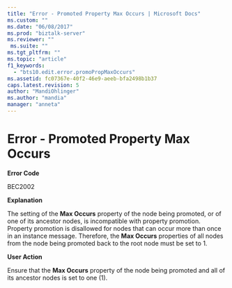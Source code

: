 ```yaml
---
title: "Error - Promoted Property Max Occurs | Microsoft Docs"
ms.custom: ""
ms.date: "06/08/2017"
ms.prod: "biztalk-server"
ms.reviewer: ""
 ms.suite: ""
ms.tgt_pltfrm: ""
ms.topic: "article"
f1_keywords: 
  - "bts10.edit.error.promoPropMaxOccurs"
ms.assetid: fc07367e-40f2-46e9-aeeb-bfa2498b1b37
caps.latest.revision: 5
author: "MandiOhlinger"
ms.author: "mandia"
manager: "anneta"
---
```

# Error - Promoted Property Max Occurs
**Error Code**  
  
 BEC2002  
  
 **Explanation**  
  
 The setting of the **Max Occurs** property of the node being promoted, or of one of its ancestor nodes, is incompatible with property promotion. Property promotion is disallowed for nodes that can occur more than once in an instance message. Therefore, the **Max Occurs** properties of all nodes from the node being promoted back to the root node must be set to 1.  
  
 **User Action**  
  
 Ensure that the **Max Occurs** property of the node being promoted and all of its ancestor nodes is set to one (1).